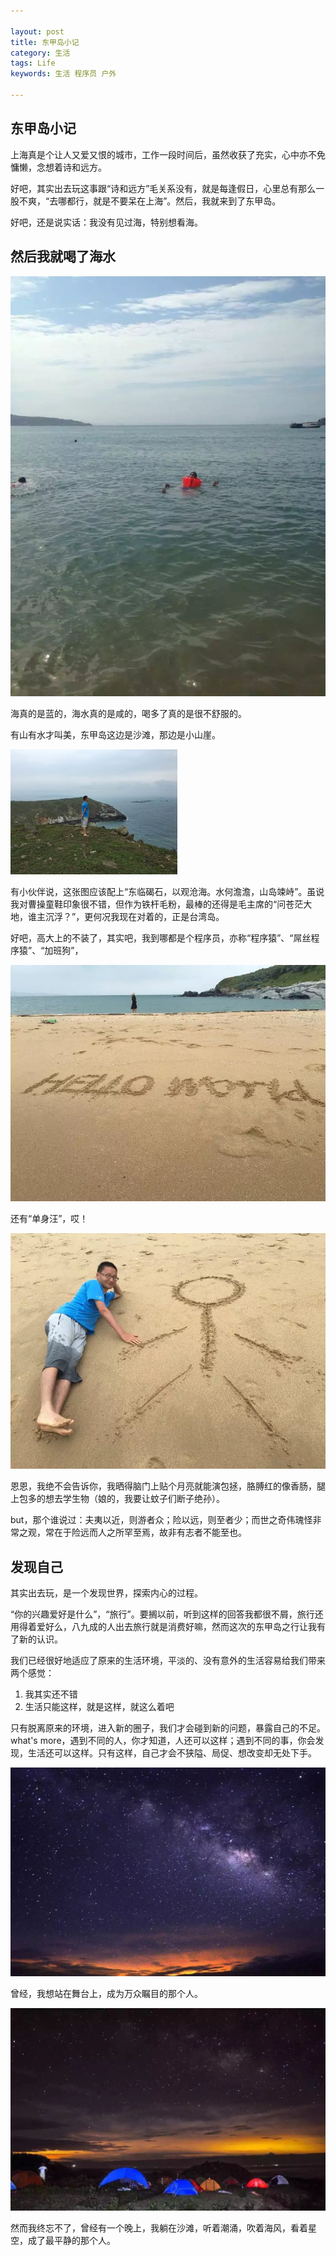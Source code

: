 ```yaml
---

layout: post
title: 东甲岛小记
category: 生活
tags: Life
keywords: 生活 程序员 户外

---
```


## 东甲岛小记

上海真是个让人又爱又恨的城市，工作一段时间后，虽然收获了充实，心中亦不免慵懒，念想着诗和远方。

好吧，其实出去玩这事跟“诗和远方”毛关系没有，就是每逢假日，心里总有那么一股不爽，“去哪都行，就是不要呆在上海”。然后，我就来到了东甲岛。

好吧，还是说实话：我没有见过海，特别想看海。

## 然后我就喝了海水

![Alt text](/public/upload/life/dongjiadao_2.jpg)

海真的是蓝的，海水真的是咸的，喝多了真的是很不舒服的。

有山有水才叫美，东甲岛这边是沙滩，那边是小山崖。

![Alt text](/public/upload/life/dongjiadao_3.jpg)

有小伙伴说，这张图应该配上“东临碣石，以观沧海。水何澹澹，山岛竦峙”。虽说我对曹操童鞋印象很不错，但作为铁杆毛粉，最棒的还得是毛主席的“问苍茫大地，谁主沉浮？”，更何况我现在对着的，正是台湾岛。

好吧，高大上的不装了，其实吧，我到哪都是个程序员，亦称“程序猿”、“屌丝程序猿”、“加班狗”，

![Alt text](/public/upload/life/dongjiadao_4.jpg)

还有“单身汪”，哎！

![Alt text](/public/upload/life/dongjiadao_5.jpg)

恩恩，我绝不会告诉你，我晒得脑门上贴个月亮就能演包拯，胳膊红的像香肠，腿上包多的想去学生物（娘的，我要让蚊子们断子绝孙）。

but，那个谁说过：夫夷以近，则游者众；险以远，则至者少；而世之奇伟瑰怪非常之观，常在于险远而人之所罕至焉，故非有志者不能至也。

## 发现自己

其实出去玩，是一个发现世界，探索内心的过程。

“你的兴趣爱好是什么”，“旅行”。要搁以前，听到这样的回答我都很不屑，旅行还用得着爱好么，八九成的人出去旅行就是消费好嘛，然而这次的东甲岛之行让我有了新的认识。

我们已经很好地适应了原来的生活环境，平淡的、没有意外的生活容易给我们带来两个感觉：

1. 我其实还不错
2. 生活只能这样，就是这样，就这么着吧

只有脱离原来的环境，进入新的圈子，我们才会碰到新的问题，暴露自己的不足。what's more，遇到不同的人，你才知道，人还可以这样；遇到不同的事，你会发现，生活还可以这样。只有这样，自己才会不狭隘、局促、想改变却无处下手。

![Alt text](/public/upload/life/dongjiadao_6.jpg)

曾经，我想站在舞台上，成为万众瞩目的那个人。

![Alt text](/public/upload/life/dongjiadao_1.png)

然而我终忘不了，曾经有一个晚上，我躺在沙滩，听着潮涌，吹着海风，看着星空，成了最平静的那个人。
